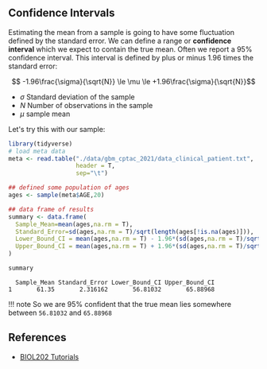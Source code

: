 ## Confidence Intervals

Estimating the mean from a sample is going to have some fluctuation defined by the standard error. We can define a range or **confidence interval** 
which we expect to contain the true mean. Often we report a 95% confidence interval. This interval is defined by plus or minus 1.96 times the standard error:

$$ -1.96\frac{\sigma}{\sqrt{N}} \le \mu  \le +1.96\frac{\sigma}{\sqrt{N}}$$

- $\sigma$ Standard deviation of the sample
- $N$ Number of observations in the sample
- $\mu$ sample mean

Let's try this with our sample:

```R
library(tidyverse)
# load meta data
meta <- read.table("./data/gbm_cptac_2021/data_clinical_patient.txt",
                   header = T,
                   sep="\t")

## defined some population of ages
ages <- sample(meta$AGE,20)

## data frame of results
summary <- data.frame(
  Sample_Mean=mean(ages,na.rm = T),
  Standard_Error=sd(ages,na.rm = T)/sqrt(length(ages[!is.na(ages)])),
  Lower_Bound_CI = mean(ages,na.rm = T) - 1.96*(sd(ages,na.rm = T)/sqrt(length(ages[!is.na(ages)]))),
  Upper_Bound_CI = mean(ages,na.rm = T) + 1.96*(sd(ages,na.rm = T)/sqrt(length(ages[!is.na(ages)])))
)

summary

```

```
  Sample_Mean Standard_Error Lower_Bound_CI Upper_Bound_CI
1       61.35       2.316162       56.81032       65.88968
```

!!! note
    So we are 95% confident that the true mean lies somewhere between `56.81032` and `65.88968`

## References

- [BIOL202 Tutorials](https://ubco-biology.github.io/BIOL202/desc_cat_Var.html)
